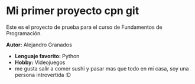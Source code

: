 # Mi primer proyecto cpn git
Este es el proyecto de prueba para el curso de Fundamentos de Programación.

**Autor:** Alejandro Granados
- **Lenguaje favorito:** Python
- **Hobby:** Videojuegos
- me gusta salir a comer sushi y pasar mas que todo en mi casa, soy una persona introvertida :D
